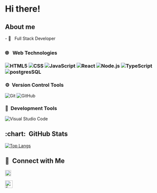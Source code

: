 <h1> Hi there! </h1>

<h2> About me </h2>
- 🌱 &nbsp; Full Stack Developer


<h2 />
<h3>🌐 &nbsp; Web Technologies<h3>

![HTML5](https://img.shields.io/badge/-HTML5-333333?style=flat&logo=HTML5)&nbsp;![CSS](https://img.shields.io/badge/-CSS-333333?style=flat&logo=CSS3&logoColor=1572B6)&nbsp;![JavaScript](https://img.shields.io/badge/-JavaScript-333333?style=flat&logo=javascript)&nbsp;![React](https://img.shields.io/badge/-React-333333?style=flat&logo=react)&nbsp;![Node.js](https://img.shields.io/badge/-Node.js-333333?style=flat&logo=Node.js)&nbsp;![TypeScript](https://img.shields.io/badge/-TypeScript-333333?style=flat&logo=TypeScript)&nbsp;![postgresSQL](https://img.shields.io/badge/-PostgreSQL-333333?style=flat&logo=PostgreSQL)

<h3>⚙️&nbsp; Version Control Tools</h3>

![Git](https://img.shields.io/badge/-Git-333333?style=flat&logo=git)&nbsp;![GitHub](https://img.shields.io/badge/-GitHub-333333?style=flat&logo=github)

<h3>🔧&nbsp; Development Tools</h3>

![Visual Studio Code](https://img.shields.io/badge/-Visual%20Studio%20Code-333333?style=flat&logo=visual-studio-code&logoColor=007ACC)
  
  
<h2 />  
<h2> :chart: &nbsp;GitHub Stats </h2>

[![Top Langs](https://github-readme-stats.vercel.app/api/top-langs/?username=anuraghazra&layout=compact)](https://github.com/anuraghazra/github-readme-stats)

  
  
<h2>🤝&nbsp; Connect with Me</h2>

<a  href="https://www.linkedin.com/in/liviambrasil/"><img height="20em" alt="LinkedIn"  src="https://upload.wikimedia.org/wikipedia/commons/thumb/0/01/LinkedIn_Logo.svg/1200px-LinkedIn_Logo.svg.png"></a>
  
<a  href="mailto:liviamachadobrasil@gmail.com"><img height="25em" alt="Email"  src="https://logodownload.org/wp-content/uploads/2018/03/gmail-logo-16.png"></a>

